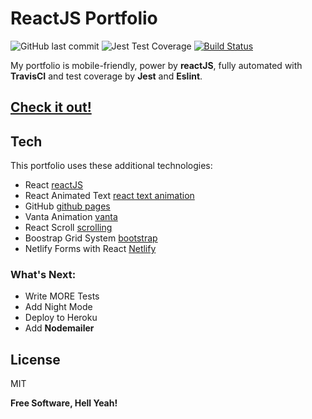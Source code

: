 # ReactJS Portfolio

![GitHub last commit](https://img.shields.io/github/last-commit/lfernandez79/reactPortfolio?logo=github)
![Jest Test Coverage](https://img.shields.io/badge/Jest-coverage-green?style=flat-square&logo=jest)
[![Build Status](https://travis-ci.com/lfernandez79/reactPortfolio.svg?branch=master)](https://travis-ci.com/lfernandez79/reactPortfolio)


My portfolio is mobile-friendly, power by **reactJS**, fully automated with **TravisCI** and test coverage by **Jest** and **Eslint**.

[Check it out!](https://lfernandez79.github.io/reactPortfolio/)
--

## Tech

This portfolio uses these additional technologies:

- React [reactJS](https//:reactjs.org) 
- React Animated Text [react text animation](https://www.npmjs.compackage/react-animated-text)
- GitHub [github pages](https://github.com)
- Vanta Animation [vanta](https://www.vantajs.com/)
- React Scroll [scrolling](https://www.npmjs.com/package/react-scroll)
- Boostrap Grid System [bootstrap](https://getbootstrap.com/docs/4.0/layout/grid/)
- Netlify Forms with React [Netlify](https://www.netlify.com/blog/2017/07/20/how-to-integrate-netlifys-form-handling-in-a-react-app/?_ga=2.262890120.568164826.1598922600-862084528.1596554043#form-handling-with-a-stateless-react-form)

### What's Next:

 - Write MORE Tests
 - Add Night Mode
 - Deploy to Heroku
 - Add **Nodemailer**

License
----
MIT

**Free Software, Hell Yeah!**